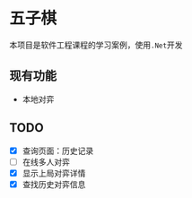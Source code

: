 # 五子棋
本项目是软件工程课程的学习案例，使用`.Net`开发

## 现有功能
- 本地对弈

## TODO
- [x] 查询页面：历史记录
- [ ] 在线多人对弈
- [x] 显示上局对弈详情
- [x] 查找历史对弈信息